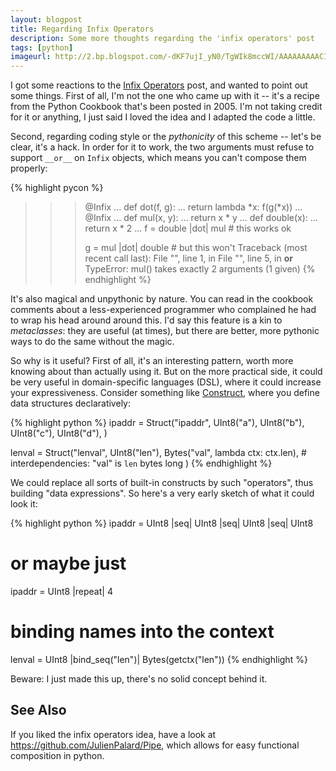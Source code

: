 ```yaml
---
layout: blogpost
title: Regarding Infix Operators
description: Some more thoughts regarding the 'infix operators' post
tags: [python]
imageurl: http://2.bp.blogspot.com/-dKF7ujI_yN0/TgWIk8mccWI/AAAAAAAAACI/hONGw2EoW24/s320/Funny+orkut+scraps+funny+dog+pictures+teeths.jpg
---
```


I got some reactions to the [Infix Operators](http://tomerfiliba.com/blog/Infix-Operators) post, and wanted to point
out some things. First of all, I'm not the one who came up with it -- it's a recipe from the 
Python Cookbook that's been posted in 2005. I'm not taking credit for it or anything, I just
said I loved the idea and I adapted the code a little. 

Second, regarding coding style or the *pythonicity* of this scheme -- let's be clear, it's a hack.
In order for it to work, the two arguments must refuse to support `__or__` on `Infix` objects,
which means you can't compose them properly:

{% highlight pycon %}
>>> @Infix
... def dot(f, g):
...     return lambda *x: f(g(*x))
... 
>>> @Infix
... def mul(x, y):
...     return x * y
... 
>>> def double(x):
...     return x * 2
... 
>>> f = double |dot| mul   # this works ok
>>> 
>>> g = mul |dot| double   # but this won't
Traceback (most recent call last):
  File "<stdin>", line 1, in <module>
  File "<stdin>", line 5, in __or__
TypeError: mul() takes exactly 2 arguments (1 given)
{% endhighlight %} 

It's also magical and unpythonic by nature. You can read in the cookbook comments about a
less-experienced programmer who complained he had to wrap his head around around this. I'd say this
feature is a kin to *metaclasses*: they are useful (at times), but there are better, more pythonic
ways to do the same without the magic.

So why is it useful? First of all, it's an interesting pattern, worth more knowing about
than actually using it. But on the more practical side, it could be very useful in 
domain-specific languages (DSL), where it could increase your expressiveness. Consider something
like [Construct](http://construct.wikispaces.com), where you define data structures declaratively:

{% highlight python %}
ipaddr = Struct("ipaddr",
    UInt8("a"),
    UInt8("b"),
    UInt8("c"),
    UInt8("d"),
)

lenval = Struct("lenval",
    UInt8("len"),
    Bytes("val", lambda ctx: ctx.len),   # interdependencies: "val" is `len` bytes long
)
{% endhighlight %}

We could replace all sorts of built-in constructs by such "operators", thus building "data 
expressions". So here's a very early sketch of what it could look it:

{% highlight python %}
ipaddr = UInt8 |seq| UInt8 |seq| UInt8 |seq| UInt8

# or maybe just
ipaddr = UInt8 |repeat| 4

# binding names into the context
lenval = UInt8 |bind_seq("len")| Bytes(getctx("len"))
{% endhighlight %}

Beware: I just made this up, there's no solid concept behind it. 


## See Also ##
If you liked the infix operators idea, have a look at <https://github.com/JulienPalard/Pipe>,
which allows for easy functional composition in python.

